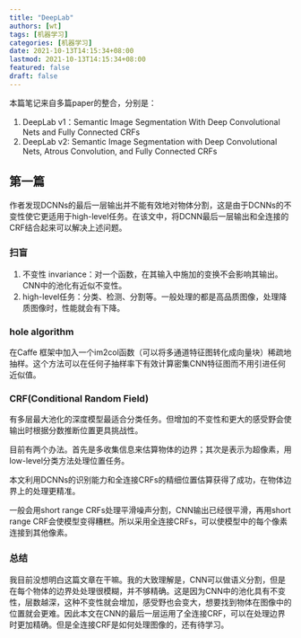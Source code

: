 ```yaml
---
title: "DeepLab"
authors: [wt]
tags: [机器学习]
categories: [机器学习]
date: 2021-10-13T14:15:34+08:00
lastmod: 2021-10-13T14:15:34+08:00
featured: false
draft: false
---
```


本篇笔记来自多篇paper的整合，分别是：

1. DeepLab v1：Semantic Image Segmentation With Deep Convolutional Nets and Fully Connected CRFs
2. DeepLab v2: Semantic Image Segmentation with Deep Convolutional Nets, Atrous Convolution, and Fully Connected CRFs

<!--more-->

## 第一篇

作者发现DCNNs的最后一层输出并不能有效地对物体分割，这是由于DCNNs的不变性使它更适用于high-level任务。在该文中，将DCNN最后一层输出和全连接的CRF结合起来可以解决上述问题。

### 扫盲

1. 不变性 invariance：对一个函数，在其输入中施加的变换不会影响其输出。CNN中的池化有近似不变性。
2. high-level任务：分类、检测、分割等。一般处理的都是高品质图像，处理降质图像时，性能就会有下降。

### hole algorithm

在Caffe 框架中加入一个im2col函数（可以将多通道特征图转化成向量块）稀疏地抽样。这个方法可以在任何子抽样率下有效计算密集CNN特征图而不用引进任何近似值。

### CRF(Conditional Random Field)

有多层最大池化的深度模型最适合分类任务。但增加的不变性和更大的感受野会使输出时根据分数推断位置更具挑战性。

目前有两个办法。首先是多收集信息来估算物体的边界；其次是表示为超像素，用low-level分类方法处理位置任务。

本文利用DCNNs的识别能力和全连接CRFs的精细位置估算获得了成功，在物体边界上的处理更精准。

一般会用short range CRFs处理平滑噪声分割，CNN输出已经很平滑，再用short range CRF会使模型变得糟糕。所以采用全连接CRFs，可以使模型中的每个像素连接到其他像素。

### 总结

我目前没想明白这篇文章在干嘛。我的大致理解是，CNN可以做语义分割，但是在每个物体的边界处处理很模糊，并不够精确。这是因为CNN中的池化具有不变性，层数越深，这种不变性就会增加，感受野也会变大，想要找到物体在图像中的位置就会更难。因此本文在CNN的最后一层运用了全连接CRF，可以在处理边界时更加精确。但是全连接CRF是如何处理图像的，还有待学习。
